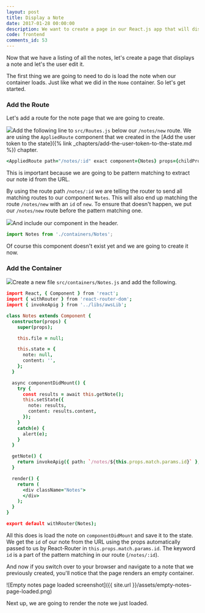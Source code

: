 ```yaml
---
layout: post
title: Display a Note
date: 2017-01-28 00:00:00
description: We want to create a page in our React.js app that will display a user’s note based on the id in the URL. We are going to use the React Router v4 Route component’s URL parameters to get the id. And using this id we are going to request our note from the serverless backend API.
code: frontend
comments_id: 53
---
```


Now that we have a listing of all the notes, let's create a page that displays a note and let's the user edit it.

The first thing we are going to need to do is load the note when our container loads. Just like what we did in the `Home` container. So let's get started.

### Add the Route

Let's add a route for the note page that we are going to create.

<img class="code-marker" src="{{ site.url }}/assets/s.png" />Add the following line to `src/Routes.js` below our `/notes/new` route. We are using the `AppliedRoute` component that we created in the [Add the user token to the state]({% link _chapters/add-the-user-token-to-the-state.md %}) chapter.

``` coffee
<AppliedRoute path="/notes/:id" exact component={Notes} props={childProps} />
```

This is important because we are going to be pattern matching to extract our note id from the URL.

By using the route path `/notes/:id` we are telling the router to send all matching routes to our component `Notes`. This will also end up matching the route `/notes/new` with an `id` of `new`. To ensure that doesn't happen, we put our `/notes/new` route before the pattern matching one.

<img class="code-marker" src="{{ site.url }}/assets/s.png" />And include our component in the header.

``` javascript
import Notes from './containers/Notes';
```

Of course this component doesn't exist yet and we are going to create it now.

### Add the Container

<img class="code-marker" src="{{ site.url }}/assets/s.png" />Create a new file `src/containers/Notes.js` and add the following.

``` coffee
import React, { Component } from 'react';
import { withRouter } from 'react-router-dom';
import { invokeApig } from '../libs/awsLib';

class Notes extends Component {
  constructor(props) {
    super(props);

    this.file = null;

    this.state = {
      note: null,
      content: '',
    };
  }

  async componentDidMount() {
    try {
      const results = await this.getNote();
      this.setState({
        note: results,
        content: results.content,
      });
    }
    catch(e) {
      alert(e);
    }
  }

  getNote() {
    return invokeApig({ path: `/notes/${this.props.match.params.id}` }, this.props.userToken);
  }

  render() {
    return (
      <div className="Notes">
      </div>
    );
  }
}

export default withRouter(Notes);
```

All this does is load the note on `componentDidMount` and save it to the state. We get the `id` of our note from the URL using the props automatically passed to us by React-Router in `this.props.match.params.id`. The keyword `id` is a part of the pattern matching in our route (`/notes/:id`).

And now if you switch over to your browser and navigate to a note that we previously created, you'll notice that the page renders an empty container.

![Empty notes page loaded screenshot]({{ site.url }}/assets/empty-notes-page-loaded.png)

Next up, we are going to render the note we just loaded.
